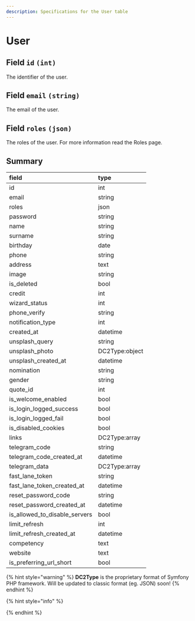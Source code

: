 ```yaml
---
description: Specifications for the User table
---
```


# User

## Field **`id` `(int)`**

The identifier of the user.

## Field **`email` `(string)`**

The email of the user.

## Field **`roles` `(json)`**

The roles of the user. For more information read the Roles page.





## Summary

| **field** | **type** |
| :--- | :--- |
| id | int |
| email | string |
| roles | json |
| password | string |
| name | string |
| surname | string |
| birthday | date |
| phone | string |
| address | text |
| image | string |
| is\_deleted | bool |
| credit | int |
| wizard\_status | int |
| phone\_verify | string |
| notification\_type | int |
| created\_at | datetime |
| unsplash\_query | string |
| unsplash\_photo | DC2Type:object |
| unsplash\_created\_at | datetime |
| nomination | string |
| gender | string |
| quote\_id | int |
| is\_welcome\_enabled | bool |
| is\_login\_logged\_success | bool |
| is\_login\_logged\_fail | bool |
| is\_disabled\_cookies | bool |
| links | DC2Type:array |
| telegram\_code | string |
| telegram\_code\_created\_at | datetime |
| telegram\_data | DC2Type:array |
| fast\_lane\_token | string |
| fast\_lane\_token\_created\_at | datetime |
| reset\_password\_code | string |
| reset\_password\_created\_at | datetime |
| is\_allowed\_to\_disable\_servers | bool |
| limit\_refresh | int |
| limit\_refresh\_created\_at | datetime |
| competency | text |
| website | text |
| is\_preferring\_url\_short | bool |

{% hint style="warning" %}
 **DC2Type** is the proprietary format of Symfony PHP framework. Will be updated to classic format \(eg. JSON\) soon!
{% endhint %}

{% hint style="info" %}

{% endhint %}



